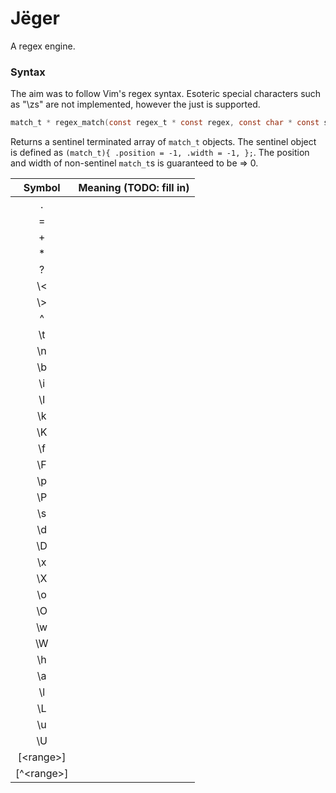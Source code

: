 # Jëger
A regex engine.

### Syntax
The aim was to follow Vim's regex syntax. Esoteric special characters such as "\zs" are not implemented, however the just is supported.

```C
match_t * regex_match(const regex_t * const regex, const char * const string, const bool start_of_string);
```
Returns a sentinel terminated array of `match_t` objects.
The sentinel object is defined as `(match_t){ .position = -1, .width = -1, };`.
The position and width of non-sentinel `match_t`s is guaranteed to be => 0.

| Symbol | Meaning (TODO: fill in) |
| :----: | :---------------------: |
| .      | |
| =      | |
| +      | |
| *      | |
| ?      | |
| \\<    | |
| \\>    | |
| ^      | |
| \t     | |
| \n     | |
| \b     | |
| \i     | |
| \I     | |
| \k     | |
| \K     | |
| \f     | |
| \F     | |
| \p     | |
| \P     | |
| \s     | |
| \d     | |
| \D     | |
| \x     | |
| \X     | |
| \o     | |
| \O     | |
| \w     | |
| \W     | |
| \h     | |
| \a     | |
| \l     | |
| \L     | |
| \u     | |
| \U     | |
| [\<range\>]   | |
| [\^\<range\>] | |
